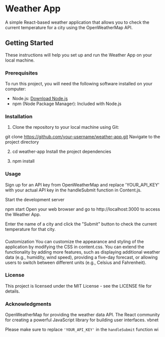 # Weather App

A simple React-based weather application that allows you to check the current temperature for a city using the OpenWeatherMap API.

## Getting Started

These instructions will help you set up and run the Weather App on your local machine.

### Prerequisites

To run this project, you will need the following software installed on your computer:

- Node.js: [Download Node.js](https://nodejs.org/)
- npm (Node Package Manager): Included with Node.js

### Installation

1. Clone the repository to your local machine using Git:

git clone https://github.com/your-username/weather-app.git
Navigate to the project directory


2. cd weather-app
Install the project dependencies


3. npm install

### Usage
Sign up for an API key from OpenWeatherMap and replace 'YOUR_API_KEY' with your actual API key in the handleSubmit function in Content.js.

Start the development server


npm start
Open your web browser and go to http://localhost:3000 to access the Weather App.

Enter the name of a city and click the "Submit" button to check the current temperature for that city.

### 
Customization
You can customize the appearance and styling of the application by modifying the CSS in content.css.
You can extend the functionality by adding more features, such as displaying additional weather data (e.g., humidity, wind speed), providing a five-day forecast, or allowing users to switch between different units (e.g., Celsius and Fahrenheit).


### License
This project is licensed under the MIT License - see the LICENSE file for details.

### Acknowledgments
OpenWeatherMap for providing the weather data API.
The React community for creating a powerful JavaScript library for building user interfaces.
vbnet


Please make sure to replace `'YOUR_API_KEY'` in the `handleSubmit` function wi